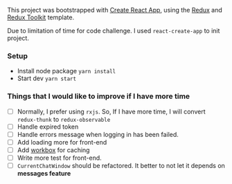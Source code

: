 This project was bootstrapped with [Create React App](https://github.com/facebook/create-react-app), using the [Redux](https://redux.js.org/) and [Redux Toolkit](https://redux-toolkit.js.org/) template.

Due to limitation of time for code challenge. I used `react-create-app` to init project.
### Setup 
 
- Install node package `yarn install`
- Start dev `yarn start`

### Things that I would like to improve if I have more time

- [ ] Normally, I prefer using `rxjs`. So, If I have more time, I will convert `redux-thunk` to `redux-observable`
- [ ] Handle expired token
- [ ] Handle errors message when logging in has been failed.
- [ ] Add loading more for front-end
- [ ] Add [workbox](https://developers.google.com/web/tools/workbox) for caching
- [ ] Write more test for front-end.
- [ ] `CurrentChatWindow` should be refactored. It better to not let it depends on __messages feature__
